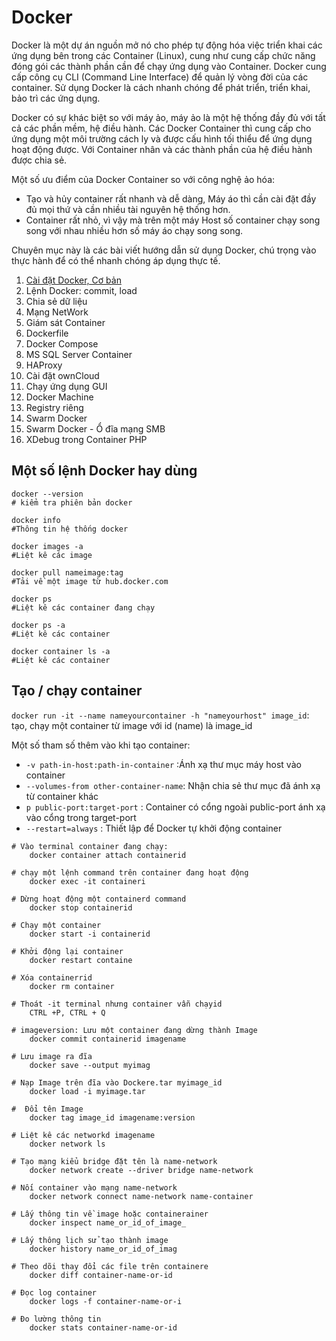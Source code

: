 # Docker

Docker là một dự án nguồn mở nó cho phép tự động hóa việc triển khai các ứng dụng bên trong các Container (Linux), cung như cung cấp chức năng đóng gói các thành phần cần để chạy ứng dụng vào Container. Docker cung cấp công cụ CLI (Command Line Interface) để quản lý vòng đời của các container. Sử dụng Docker là cách nhanh chóng để phát triển, triển khai, bảo trì các ứng dụng.

Docker có sự khác biệt so với máy ảo, máy ảo là một hệ thống đầy đủ với tất cả các phần mềm, hệ điều hành. Các Docker Container thì cung cấp cho ứng dụng một môi trường cách ly và được cấu hình tối thiểu để ứng dụng hoạt động được. Với Container nhân và các thành phần của hệ điều hành được chia sẻ.

Một số ưu điểm của Docker Container so với công nghệ ảo hóa:

- Tạo và hủy container rất nhanh và dễ dàng, Máy áo thì cần cài đặt đầy đủ mọi thứ và cần nhiều tài nguyên hệ thống hơn.
- Container rất nhỏ, vì vậy mà trên một máy Host số container chạy song song với nhau nhiều hơn số máy áo chạy song song.

Chuyên mục này là các bài viết hướng dẫn sử dụng Docker, chú trọng vào thực hành để có thể nhanh chóng áp dụng thực tế.
1) [Cài đặt Docker, Cơ bản](https://github.com/Jimmea/Docker-Vietnamese/blob/master/1_Install.md])
2) Lệnh Docker: commit, load
3) Chia sẻ dữ liệu
4) Mạng NetWork
5) Giám sát Container
6) Dockerfile
7) Docker Compose
8) MS SQL Server Container
9) HAProxy
10) Cài đặt ownCloud
11) Chạy ứng dụng GUI
12) Docker Machine
13) Registry riêng
14) Swarm Docker
15) Swarm Docker - Ổ đĩa mạng SMB
16) XDebug trong Container PHP

## Một số lệnh Docker hay dùng
```
docker --version
# kiểm tra phiên bản docker

docker info
#Thông tin hệ thống docker

docker images -a
#Liệt kê các image

docker pull nameimage:tag
#Tải về một image từ hub.docker.com

docker ps
#Liệt kê các container đang chạy

docker ps -a
#Liệt kê các container

docker container ls -a
#Liệt kê các container
```

## Tạo / chạy container

`docker run -it --name nameyourcontainer -h "nameyourhost" image_id`: tạo, chạy một container từ image với id (name) là image_id

   Một số tham số thêm vào khi tạo container:
   - `-v path-in-host:path-in-container` :Ánh xạ thư mục máy host vào container
   - `--volumes-from other-container-name`: Nhận chia sẻ thư mục đã ánh xạ từ container khác
   - `p public-port:target-port` : Container có cổng ngoài public-port ánh xạ vào cổng trong target-port
   - `--restart=always` : Thiết lập để Docker tự khởi động container

```
# Vào terminal container đang chạy:
    docker container attach containerid

# chạy một lệnh command trên container đang hoạt động 
    docker exec -it containeri

# Dừng hoạt động một containerd command
    docker stop containerid 

# Chạy một container
    docker start -i containerid

# Khởi động lại container 
    docker restart containe

# Xóa containerrid
    docker rm container

# Thoát -it terminal nhưng container vẫn chạyid
    CTRL +P, CTRL + Q

# imageversion: Lưu một container đang dừng thành Image
    docker commit containerid imagename

# Lưu image ra đĩa
    docker save --output myimag

# Nạp Image trên đĩa vào Dockere.tar myimage_id
    docker load -i myimage.tar

#  Đổi tên Image
    docker tag image_id imagename:version

# Liệt kê các networkd imagename
    docker network ls

# Tạo mạng kiểu bridge đặt tên là name-network
    docker network create --driver bridge name-network

# Nối container vào mạng name-network
    docker network connect name-network name-container

# Lấy thông tin về image hoặc containerainer
    docker inspect name_or_id_of_image_

# Lấy thông lịch sử tạo thành image
    docker history name_or_id_of_imag

# Theo dõi thay đổi các file trên containere
    docker diff container-name-or-id

# Đọc log container
    docker logs -f container-name-or-i

# Đo lường thông tin
    docker stats container-name-or-id
```